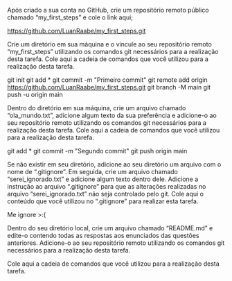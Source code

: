 Após criado a sua conta no GitHub, crie um repositório remoto público chamado “my_first_steps” e cole o link aqui;

https://github.com/LuanRaabe/my_first_steps.git

Crie um diretório em sua máquina e o vincule ao seu repositório remoto “my_first_steps” utilizando os comandos git necessários para a realização desta tarefa. 
Cole aqui a cadeia de comandos que você utilizou para a realização desta tarefa.

git init
git add *
git commit -m "Primeiro commit"
git remote add origin https://github.com/LuanRaabe/my_first_steps.git
git branch -M main
git push -u origin main

Dentro do diretório em sua máquina, crie um arquivo chamado “ola_mundo.txt”, adicione algum texto da sua preferência e adicione-o ao seu repositório remoto utilizando os comandos git necessários para a realização desta tarefa. 
Cole aqui a cadeia de comandos que você utilizou para a realização desta tarefa.

git add *
git commit -m "Segundo commit"
git push  origin main

Se não existir em seu diretório, adicione ao seu diretório um arquivo com o nome de “.gitignore”. Em seguida, crie um arquivo chamado “serei_ignorado.txt” e adicione algum texto dentro dele. Adicione a instrução ao arquivo “.gitignore” para que as alterações realizadas no arquivo “serei_ignorado.txt” não seja controlado pelo git. 
Cole aqui o conteúdo que você utilizou no “.gitignore” para realizar esta tarefa.

Me ignore >:(

Dentro do seu diretório local, crie um arquivo chamado “README.md” e edite-o contendo todas as respostas aos enunciados das questões anteriores. Adicione-o ao seu repositório remoto utilizando os comandos git necessários para a realização desta tarefa.

Cole aqui a cadeia de comandos que você utilizou para a realização desta tarefa.

